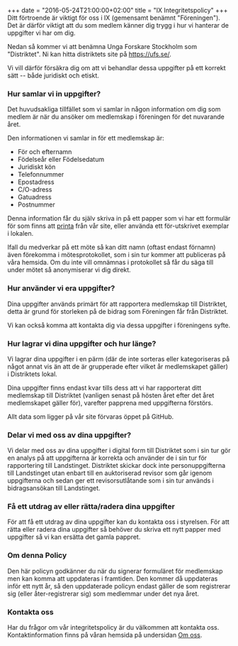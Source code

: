 +++
date = "2016-05-24T21:00:00+02:00"
title = "IX Integritetspolicy"
+++
Ditt förtroende är viktigt för oss i IX (gemensamt benämnt "Föreningen"). Det
är därför viktigt att du som medlem känner dig trygg i hur vi hanterar de
uppgifter vi har om dig.

Nedan så kommer vi att benämna Unga Forskare Stockholm som "Distriktet". Ni
kan hitta distriktets site på https://ufs.se/.

Vi vill därför försäkra dig om att vi behandlar dessa uppgifter på ett
korrekt sätt -- både juridiskt och etiskt.

### Hur samlar vi in uppgifter?
Det huvudsakliga tillfället som vi samlar in någon information om dig som
medlem är när du ansöker om medlemskap i föreningen för det nuvarande året.

Den informationen vi samlar in för ett medlemskap är:

 - För och efternamn
 - Födelseår eller Födelsedatum
 - Juridiskt kön
 - Telefonnummer
 - Epostadress
 - C/O-adress
 - Gatuadress
 - Postnummer

Denna information får du själv skriva in på ett papper som vi har ett
formulär för som finns att [printa](/membership.pdf) från vår site, eller
använda ett för-utskrivet exemplar i lokalen.

Ifall du medverkar på ett möte så kan ditt namn (oftast endast förnamn) även
förekomma i mötesprotokollet, som i sin tur kommer att publiceras på våra
hemsida. Om du inte vill omnämnas i protokollet så får du säga till under
mötet så anonymiserar vi dig direkt.

### Hur använder vi era uppgifter?
Dina uppgifter används primärt för att rapportera medlemskap till Distriktet,
detta är grund för storleken på de bidrag som Föreningen får från Distriktet.

Vi kan också komma att kontakta dig via dessa uppgifter i föreningens syfte.

### Hur lagrar vi dina uppgifter och hur länge?
Vi lagrar dina uppgifter i en pärm (där de inte sorteras eller kategoriseras
på något annat vis än att de är grupperade efter vilket år medlemskapet
gäller) i Distriktets lokal.

Dina uppgifter finns endast kvar tills dess att vi har rapporterat ditt
medlemskap till Distriktet (vanligen senast på hösten året efter det
året medlemskapet gäller för), varefter papprena med uppgifterna förstörs.

Allt data som ligger på vår site förvaras öppet på GitHub.

### Delar vi med oss av dina uppgifter?
Vi delar med oss av dina uppgifter i digital form till Distriktet som i sin
tur gör en analys på att uppgifterna är korrekta och använder de i sin tur
för rapportering till Landstinget. Distriktet skickar dock inte
personuppgifterna till Landstinget utan enbart till en auktoriserad revisor
som går igenom uppgifterna och sedan ger ett revisorsutlåtande som i sin tur
används i bidragsansökan till Landstinget.

### Få ett utdrag av eller rätta/radera dina uppgifter
För att få ett utdrag av dina uppgifter kan du kontakta oss i styrelsen. För
att rätta eller radera dina uppgifter så behöver du skriva ett nytt papper
med uppgifter så vi kan ersätta det gamla pappret.

### Om denna Policy
Den här policyn godkänner du när du signerar formuläret för medlemskap men
kan komma att uppdateras i framtiden. Den kommer då uppdateras inför ett
nytt år, så den uppdaterade policyn endast gäller de som registrerar sig
(eller åter-registrerar sig) som medlemmar under det nya året.

### Kontakta oss
Har du frågor om vår integritetspolicy är du välkommen att kontakta oss.
Kontaktinformation finns på våran hemsida på undersidan [Om oss](/about/).
